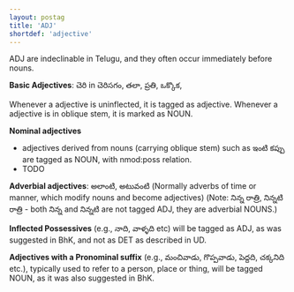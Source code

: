 ```yaml
---
layout: postag
title: 'ADJ'
shortdef: 'adjective'
---
```


ADJ are indeclinable in Telugu, and they often occur immediately before nouns.

**Basic Adjectives**: చెరి in చెరిసగం, తలా, ప్రతి, ఒక్కొక, 

Whenever a adjective is uninflected, it is tagged as adjective. 
Whenever a adjective is in oblique stem, it is marked as NOUN.

**Nominal adjectives** 
- adjectives derived from nouns (carrying oblique stem) such as ఇంటి కప్పు are tagged as NOUN, with nmod:poss relation. 
- TODO

**Adverbial adjectives**: అలాంటి, అటువంటి (Normally adverbs of time or manner, which modify nouns and become adjectives)
(Note: నిన్న రాత్రి, నిన్నటి రాత్రి - both నిన్న and నిన్నటి are not tagged ADJ, they are adverbial NOUNS.)

**Inflected Possessives** (e.g., నాది, వాళ్ళది etc) will be tagged as ADJ, as was suggested in BhK, and not as DET as described in UD. 

**Adjectives with a Pronominal suffix** (e.g., మంచివాడు, గొప్పవాడు, పెద్దది, చక్కనిది etc.), typically used to refer to a person, place or thing, will be tagged NOUN, as it was also suggested in BhK. 



